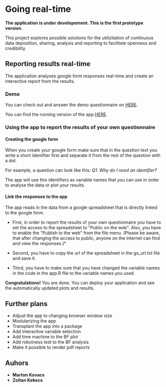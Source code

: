 # Going real-time

**The application is under developement. This is the first prototype version.**

This project explores possible solutions for the utilizitation of continuous data deposition, sharing, analysis and reporting to facilitate openness and credibility.

## Reporting results real-time

The application analyses google form responses real-time and create an interactive report from the results.

### Demo

You can check out and answer the demo questionnaire on [HERE](https://forms.gle/Gg446ZPG3X2Eqea69).

You can find the running version of the app [HERE](https://martonbalazskovacs.shinyapps.io/real_time_reporting/).

### Using the app to report the results of your own questionnaire

#### Creating the google form

When you create your google form make sure that in the question text you write a short identifier first and separate it from the rest of the question with a dot.

For example, a question can look like this: *Q1. Why do I need an identifier?*

The app will use this identifiers as variable names that you can use in order to analyse the data or plot your results.

#### Link the responses to the app

The app reads in the data from a google spreadsheet that is directly linked to the google form.

* First, in order to report the results of your own questionnaire you have to set the access to the spreadsheet to "Public on the web". Also, you have to enable the "Publish to the web" from the file menu. (Please be aware, that after changing the access to public, anyone on the internet can find and view the responses.)*

* Second, you have to copy the url of the spreadsheet in the gs_url.txt file and save it.

* Third, you have to make sure that you have changed the variable names in the code in the app.R file to the variable names you used.

**Congratulations!**
You are done. You can deploy your application and see the automatically updated plots and results.

## Further plans

* Adjust the app to changing browser window size
* Modularizing the app
* Transplant the app into a package
* Add interactive variable selection
* Add time machine to the BF plot
* Add robutness test to the BF analysis
* Make it possible to render pdf reports

## Auhors

* **Marton Kovacs**
* **Zoltan Kekecs**
